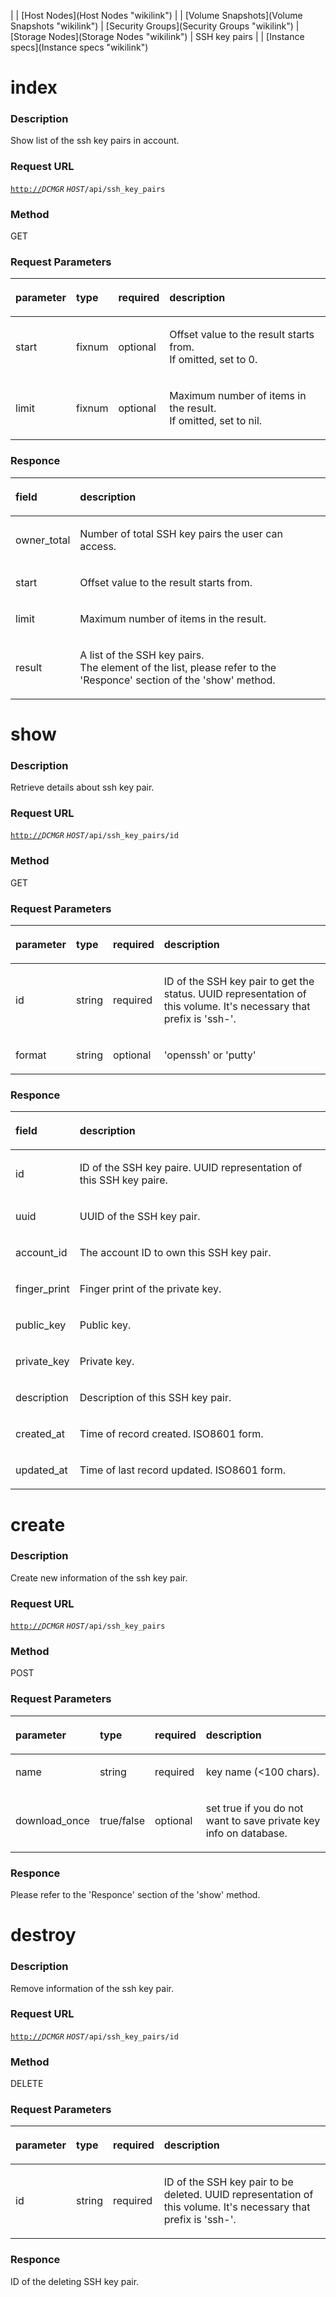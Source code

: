 <Instances> | <Images> | [Host Nodes](Host Nodes "wikilink") | <Volumes>
| [Volume Snapshots](Volume Snapshots "wikilink") | [Security
Groups](Security Groups "wikilink") | [Storage
Nodes](Storage Nodes "wikilink") | SSH key pairs | <Networks> |
[Instance specs](Instance specs "wikilink")

**index**
=========

### Description

Show list of the ssh key pairs in account.

### Request URL

[`http://`](http://)*`DCMGR` `HOST`*`/api/ssh_key_pairs`

### Method

GET

### Request Parameters

<table>
<thead>
<tr class="header">
<th align="left"><p>parameter</p></th>
<th align="left"><p>type</p></th>
<th align="left"><p>required</p></th>
<th align="left"><p>description</p></th>
</tr>
</thead>
<tbody>
<tr class="odd">
<td align="left"><p>start</p></td>
<td align="left"><p>fixnum</p></td>
<td align="left"><p>optional</p></td>
<td align="left"><p>Offset value to the result starts from.<br />If omitted, set to 0.</p></td>
</tr>
<tr class="even">
<td align="left"><p>limit</p></td>
<td align="left"><p>fixnum</p></td>
<td align="left"><p>optional</p></td>
<td align="left"><p>Maximum number of items in the result.<br />If omitted, set to nil.</p></td>
</tr>
</tbody>
</table>

### Responce

<table>
<thead>
<tr class="header">
<th align="left"><p>field</p></th>
<th align="left"><p>description</p></th>
</tr>
</thead>
<tbody>
<tr class="odd">
<td align="left"><p>owner_total</p></td>
<td align="left"><p>Number of total SSH key pairs the user can access.</p></td>
</tr>
<tr class="even">
<td align="left"><p>start</p></td>
<td align="left"><p>Offset value to the result starts from.</p></td>
</tr>
<tr class="odd">
<td align="left"><p>limit</p></td>
<td align="left"><p>Maximum number of items in the result.</p></td>
</tr>
<tr class="even">
<td align="left"><p>result</p></td>
<td align="left"><p>A list of the SSH key pairs.<br />The element of the list, please refer to the 'Responce' section of the 'show' method.</p></td>
</tr>
</tbody>
</table>

**show**
========

### Description

Retrieve details about ssh key pair.

### Request URL

[`http://`](http://)*`DCMGR` `HOST`*`/api/ssh_key_pairs/id`

### Method

GET

### Request Parameters

<table>
<thead>
<tr class="header">
<th align="left"><p>parameter</p></th>
<th align="left"><p>type</p></th>
<th align="left"><p>required</p></th>
<th align="left"><p>description</p></th>
</tr>
</thead>
<tbody>
<tr class="odd">
<td align="left"><p>id</p></td>
<td align="left"><p>string</p></td>
<td align="left"><p>required</p></td>
<td align="left"><p>ID of the SSH key pair to get the status. UUID representation of this volume. It's necessary that prefix is 'ssh-'.</p></td>
</tr>
<tr class="even">
<td align="left"><p>format</p></td>
<td align="left"><p>string</p></td>
<td align="left"><p>optional</p></td>
<td align="left"><p>'openssh' or 'putty'</p></td>
</tr>
</tbody>
</table>

### Responce

<table>
<thead>
<tr class="header">
<th align="left"><p>field</p></th>
<th align="left"><p>description</p></th>
</tr>
</thead>
<tbody>
<tr class="odd">
<td align="left"><p>id</p></td>
<td align="left"><p>ID of the SSH key paire. UUID representation of this SSH key paire.</p></td>
</tr>
<tr class="even">
<td align="left"><p>uuid</p></td>
<td align="left"><p>UUID of the SSH key pair.</p></td>
</tr>
<tr class="odd">
<td align="left"><p>account_id</p></td>
<td align="left"><p>The account ID to own this SSH key pair.</p></td>
</tr>
<tr class="even">
<td align="left"><p>finger_print</p></td>
<td align="left"><p>Finger print of the private key.</p></td>
</tr>
<tr class="odd">
<td align="left"><p>public_key</p></td>
<td align="left"><p>Public key.</p></td>
</tr>
<tr class="even">
<td align="left"><p>private_key</p></td>
<td align="left"><p>Private key.</p></td>
</tr>
<tr class="odd">
<td align="left"><p>description</p></td>
<td align="left"><p>Description of this SSH key pair.</p></td>
</tr>
<tr class="even">
<td align="left"><p>created_at</p></td>
<td align="left"><p>Time of record created. ISO8601 form.</p></td>
</tr>
<tr class="odd">
<td align="left"><p>updated_at</p></td>
<td align="left"><p>Time of last record updated. ISO8601 form.</p></td>
</tr>
</tbody>
</table>

**create**
==========

### Description

Create new information of the ssh key pair.

### Request URL

[`http://`](http://)*`DCMGR` `HOST`*`/api/ssh_key_pairs`

### Method

POST

### Request Parameters

<table>
<thead>
<tr class="header">
<th align="left"><p>parameter</p></th>
<th align="left"><p>type</p></th>
<th align="left"><p>required</p></th>
<th align="left"><p>description</p></th>
</tr>
</thead>
<tbody>
<tr class="odd">
<td align="left"><p>name</p></td>
<td align="left"><p>string</p></td>
<td align="left"><p>required</p></td>
<td align="left"><p>key name (&lt;100 chars).</p></td>
</tr>
<tr class="even">
<td align="left"><p>download_once</p></td>
<td align="left"><p>true/false</p></td>
<td align="left"><p>optional</p></td>
<td align="left"><p>set true if you do not want to save private key info on database.</p></td>
</tr>
</tbody>
</table>

### Responce

Please refer to the 'Responce' section of the 'show' method.

**destroy**
===========

### Description

Remove information of the ssh key pair.

### Request URL

[`http://`](http://)*`DCMGR` `HOST`*`/api/ssh_key_pairs/id`

### Method

DELETE

### Request Parameters

<table>
<thead>
<tr class="header">
<th align="left"><p>parameter</p></th>
<th align="left"><p>type</p></th>
<th align="left"><p>required</p></th>
<th align="left"><p>description</p></th>
</tr>
</thead>
<tbody>
<tr class="odd">
<td align="left"><p>id</p></td>
<td align="left"><p>string</p></td>
<td align="left"><p>required</p></td>
<td align="left"><p>ID of the SSH key pair to be deleted. UUID representation of this volume. It's necessary that prefix is 'ssh-'.</p></td>
</tr>
</tbody>
</table>

### Responce

ID of the deleting SSH key pair.
